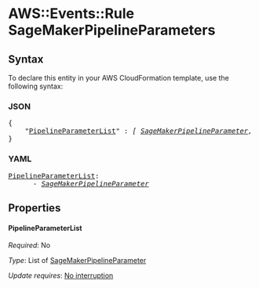 # AWS::Events::Rule SageMakerPipelineParameters

## Syntax

To declare this entity in your AWS CloudFormation template, use the following syntax:

### JSON

<pre>
{
    "<a href="#pipelineparameterlist" title="PipelineParameterList">PipelineParameterList</a>" : <i>[ <a href="sagemakerpipelineparameter.md">SageMakerPipelineParameter</a>, ... ]</i>
}
</pre>

### YAML

<pre>
<a href="#pipelineparameterlist" title="PipelineParameterList">PipelineParameterList</a>: <i>
      - <a href="sagemakerpipelineparameter.md">SageMakerPipelineParameter</a></i>
</pre>

## Properties

#### PipelineParameterList

_Required_: No

_Type_: List of <a href="sagemakerpipelineparameter.md">SageMakerPipelineParameter</a>

_Update requires_: [No interruption](https://docs.aws.amazon.com/AWSCloudFormation/latest/UserGuide/using-cfn-updating-stacks-update-behaviors.html#update-no-interrupt)

